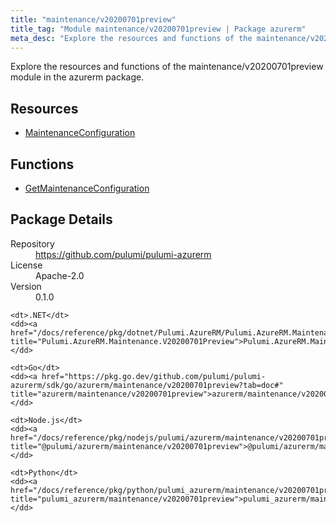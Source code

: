 ```yaml
---
title: "maintenance/v20200701preview"
title_tag: "Module maintenance/v20200701preview | Package azurerm"
meta_desc: "Explore the resources and functions of the maintenance/v20200701preview module in the azurerm package."
---
```


<!-- WARNING: this file was generated by Pulumi Docs Generator. -->
<!-- Do not edit by hand unless you're certain you know what you are doing! -->

Explore the resources and functions of the maintenance/v20200701preview module in the azurerm package.

<h2 id="resources">Resources</h2>
<ul class="api">
    <li><a href="maintenanceconfiguration" title="MaintenanceConfiguration"><span class="symbol resource"></span>MaintenanceConfiguration</a></li>
</ul>

<h2 id="functions">Functions</h2>
<ul class="api">
    <li><a href="getmaintenanceconfiguration" title="GetMaintenanceConfiguration"><span class="symbol function"></span>GetMaintenanceConfiguration</a></li>
</ul>

<h2 id="package-details">Package Details</h2>
<dl class="package-details">
	<dt>Repository</dt>
	<dd><a href="https://github.com/pulumi/pulumi-azurerm">https://github.com/pulumi/pulumi-azurerm</a></dd>
	<dt>License</dt>
	<dd>Apache-2.0</dd>
	<dt>Version</dt>
	<dd>0.1.0</dd>
</dl>



<dl class="tabular">

    <dt>.NET</dt>
    <dd><a href="/docs/reference/pkg/dotnet/Pulumi.AzureRM/Pulumi.AzureRM.Maintenance.V20200701Preview.html" title="Pulumi.AzureRM.Maintenance.V20200701Preview">Pulumi.AzureRM.Maintenance.V20200701Preview</a></dd>

    <dt>Go</dt>
    <dd><a href="https://pkg.go.dev/github.com/pulumi/pulumi-azurerm/sdk/go/azurerm/maintenance/v20200701preview?tab=doc#" title="azurerm/maintenance/v20200701preview">azurerm/maintenance/v20200701preview</a></dd>

    <dt>Node.js</dt>
    <dd><a href="/docs/reference/pkg/nodejs/pulumi/azurerm/maintenance/v20200701preview/#" title="@pulumi/azurerm/maintenance/v20200701preview">@pulumi/azurerm/maintenance/v20200701preview</a></dd>

    <dt>Python</dt>
    <dd><a href="/docs/reference/pkg/python/pulumi_azurerm/maintenance/v20200701preview" title="pulumi_azurerm/maintenance/v20200701preview">pulumi_azurerm/maintenance/v20200701preview</a></dd>

</dl>

